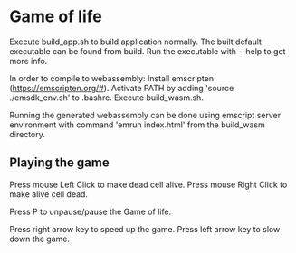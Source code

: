 # Game of life

Execute build_app.sh to build application normally.
The built default executable can be found from build.
Run the executable with --help to get more info.

In order to compile to webassembly:
Install emscripten (https://emscripten.org/#).
Activate PATH by adding 'source ./emsdk_env.sh' to .bashrc.
Execute build_wasm.sh.

Running the generated webassembly can be done using emscript server environment with command 'emrun index.html' from the build_wasm directory.


## Playing the game

Press mouse Left Click to make dead cell alive.
Press mouse Right Click to make alive cell dead.

Press P to unpause/pause the Game of life.

Press right arrow key to speed up the game.
Press left arrow key to slow down the game.